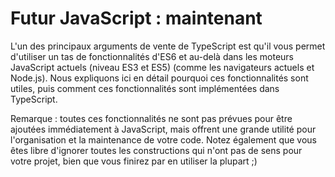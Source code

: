 # Futur JavaScript : maintenant
L'un des principaux arguments de vente de TypeScript est qu'il vous permet d'utiliser un tas de fonctionnalités d'ES6 et au-delà dans les moteurs JavaScript actuels (niveau ES3 et ES5) (comme les navigateurs actuels et Node.js). Nous expliquons ici en détail pourquoi ces fonctionnalités sont utiles, puis comment ces fonctionnalités sont implémentées dans TypeScript.

Remarque : toutes ces fonctionnalités ne sont pas prévues pour être ajoutées immédiatement à JavaScript, mais offrent une grande utilité pour l'organisation et la maintenance de votre code. Notez également que vous êtes libre d'ignorer toutes les constructions qui n'ont pas de sens pour votre projet, bien que vous finirez par en utiliser la plupart ;)

